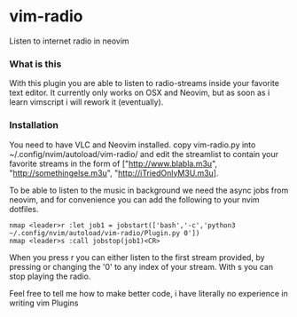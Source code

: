# vim-radio
Listen to internet radio in neovim

### What is this
With this plugin you are able to listen to radio-streams inside your favorite text editor.
It currently only works on OSX and Neovim, but as soon as i learn vimscript i will rework it (eventually).

### Installation
You need to have VLC and Neovim installed.
copy vim-radio.py into ~/.config/nvim/autoload/vim-radio/ and edit the streamlist to contain your favorite streams 
in the form of ["http://www.blabla.m3u", "http://somethingelse.m3u", "http://iTriedOnlyM3U.m3u].

To be able to listen to the music in background we need the async jobs from neovim, and for convenience you can 
add the following to your nvim dotfiles.  
```vim
nmap <leader>r :let job1 = jobstart(['bash','-c','python3 ~/.config/nvim/autoload/vim-radio/Plugin.py 0'])
nmap <leader>s :call jobstop(job1)<CR>
```
When you press <leader>r you can either listen to the first stream provided, by pressing <CR> or changing the '0' to any
index of your stream.
With <leader>s you can stop playing the radio.

Feel free to tell me how to make better code, i have literally no experience in writing vim Plugins
